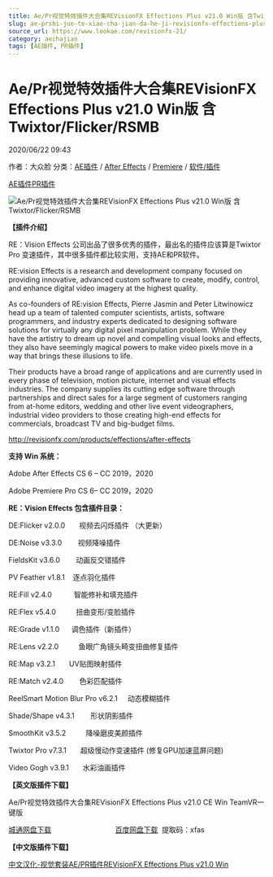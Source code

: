 ```yaml
---
title: Ae/Pr视觉特效插件大合集REVisionFX Effections Plus v21.0 Win版 含Twixtor/Flicker/RSMB
slug: ae-prshi-jue-te-xiao-cha-jian-da-he-ji-revisionfx-effections-plus-v21-0-winban-han-twixtor-flicker-rsmb
source_url: https://www.lookae.com/revisionfx-21/
category: aechajian
tags: [AE插件, PR插件]
---
```

# Ae/Pr视觉特效插件大合集REVisionFX Effections Plus v21.0 Win版 含Twixtor/Flicker/RSMB

2020/06/22 09:43

作者：大众脸
分类：[AE插件](https://www.lookae.com/after-effects/aechajian/) / [After Effects](https://www.lookae.com/after-effects/) / [Premiere](https://www.lookae.com/qitarjcj/premierezy/) / [软件/插件](https://www.lookae.com/qitarjcj/)

[AE插件](https://www.lookae.com/tag/ae%e6%8f%92%e4%bb%b6/)[PR插件](https://www.lookae.com/tag/pr%e6%8f%92%e4%bb%b6/)

![Ae/Pr视觉特效插件大合集REVisionFX Effections Plus v21.0 Win版 含Twixtor/Flicker/RSMB](https://www.lookae.com/wp-content/uploads/2018/06/revisionfx2018.jpg "Ae/Pr视觉特效插件大合集REVisionFX Effections Plus v21.0 Win版 含Twixtor/Flicker/RSMB-LookAE.com")

**【插件介绍】**

RE：Vision Effects 公司出品了很多优秀的插件，最出名的插件应该算是Twixtor Pro 变速插件，其中很多插件都比较实用，支持AE和PR软件。

RE:vision Effects is a research and development company focused on providing innovative, advanced custom software to create, modify, control, and enhance digital video imagery at the highest quality.

As co-founders of RE:vision Effects, Pierre Jasmin and Peter Litwinowicz head up a team of talented computer scientists, artists, software programmers, and industry experts dedicated to designing software solutions for virtually any digital pixel manipulation problem. While they have the artistry to dream up novel and compelling visual looks and effects, they also have seemingly magical powers to make video pixels move in a way that brings these illusions to life.

Their products have a broad range of applications and are currently used in every phase of television, motion picture, internet and visual effects industries. The company supplies its cutting edge software through partnerships and direct sales for a large segment of customers ranging from at-home editors, wedding and other live event videographers, industrial video providers to those creating high-end effects for commercials, broadcast TV and big-budget films.

http://revisionfx.com/products/effections/after-effects

**支持 Win 系统：**

Adobe After Effects CS 6 – CC 2019，2020

Adobe Premiere Pro CS 6– CC 2019，2020

**RE：Vision Effects 包含插件目录：**

DE:Flicker v2.0.0       视频去闪烁插件 （大更新）

DE:Noise v3.3.0        视频降噪插件

FieldsKit v3.6.0        动画反交错插件

PV Feather v1.8.1    逐点羽化插件

RE:Fill v2.4.0           智能修补和填充插件

RE:Flex v5.4.0          扭曲变形/变脸插件

RE:Grade v1.1.0      调色插件（新插件）

RE:Lens v2.2.0          鱼眼广角镜头畸变扭曲修复插件

RE:Map v3.2.1       UV贴图映射插件

RE:Match v2.4.0        色彩匹配插件

ReelSmart Motion Blur Pro v6.2.1     动态模糊插件

Shade/Shape v4.3.1        形状阴影插件

SmoothKit v3.5.2          降噪磨皮美颜插件

Twixtor Pro v7.3.1       超级慢动作变速插件 (修复GPU加速蓝屏问题)

Video Gogh v3.9.1       水彩油画插件

**【英文版插件下载】**

Ae/Pr视觉特效插件大合集REVisionFX Effections Plus v21.0 CE Win TeamVR一键版

[城通网盘下载](https://089u.com/file/680462-450116738)                                [百度网盘下载](https://pan.baidu.com/s/1Pakvg0eTtH4yk6r4EBX2FA)  提取码：xfas

**【中文版插件下载】**

[中文汉化-视觉套装AE/PR插件REVisionFX Effections Plus v21.0 Win](https://www.lookae.com/revisionfx-21-zh/)
